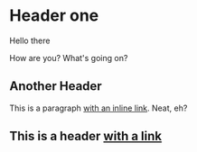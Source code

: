 # Header one
Hello there

How are you?
What's going on?
## Another Header
This is a paragraph [with an inline link](http://google.com). Neat, eh?
## This is a header [with a link](http://yahoo.com)
